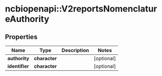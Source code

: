 # ncbiopenapi::V2reportsNomenclatureAuthority


## Properties
Name | Type | Description | Notes
------------ | ------------- | ------------- | -------------
**authority** | **character** |  | [optional] 
**identifier** | **character** |  | [optional] 


